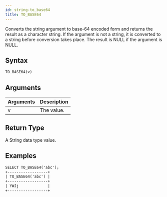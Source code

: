 ```yaml
---
id: string-to_base64
title: TO_BASE64
---
```


Converts the string argument to base-64 encoded form and returns the result as a character string.
If the argument is not a string, it is converted to a string before conversion takes place.
The result is NULL if the argument is NULL.

## Syntax

```sql
TO_BASE64(v)
```

## Arguments

| Arguments   | Description |
| ----------- | ----------- |
| v | The value. |

## Return Type

A String data type value.

## Examples

```txt
SELECT TO_BASE64('abc');
+------------------+
| TO_BASE64('abc') |
+------------------+
| YWJj             |
+------------------+
```
